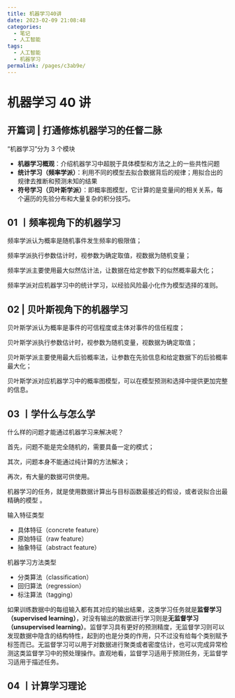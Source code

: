 ```yaml
---
title: 机器学习40讲
date: 2023-02-09 21:08:48
categories:
  - 笔记
  - 人工智能
tags:
  - 人工智能
  - 机器学习
permalink: /pages/c3ab9e/
---
```


# 机器学习 40 讲

## 开篇词 | 打通修炼机器学习的任督二脉

“机器学习”分为 3 个模块

- **机器学习概观**：介绍机器学习中超脱于具体模型和方法之上的一些共性问题
- **统计学习（频率学派）**：利用不同的模型去拟合数据背后的规律；用拟合出的规律去推断和预测未知的结果
- **符号学习（贝叶斯学派）**：即概率图模型，它计算的是变量间的相关关系，每个遍历的先验分布和大量复杂的积分技巧。

## 01 丨频率视角下的机器学习

频率学派认为概率是随机事件发生频率的极限值；

频率学派执行参数估计时，视参数为确定取值，视数据为随机变量；

频率学派主要使用最大似然估计法，让数据在给定参数下的似然概率最大化；

频率学派对应机器学习中的统计学习，以经验风险最小化作为模型选择的准则。

## 02 | 贝叶斯视角下的机器学习

贝叶斯学派认为概率是事件的可信程度或主体对事件的信任程度；

贝叶斯学派执行参数估计时，视参数为随机变量，视数据为确定取值；

贝叶斯学派主要使用最大后验概率法，让参数在先验信息和给定数据下的后验概率最大化；

贝叶斯学派对应机器学习中的概率图模型，可以在模型预测和选择中提供更加完整的信息。

## 03 丨学什么与怎么学

什么样的问题才能通过机器学习来解决呢？

首先，问题不能是完全随机的，需要具备一定的模式；

其次，问题本身不能通过纯计算的方法解决；

再次，有大量的数据可供使用。

机器学习的任务，就是使用数据计算出与目标函数最接近的假设，或者说拟合出最精确的模型 。

输入特征类型

- 具体特征（concrete feature）
- 原始特征（raw feature）
- 抽象特征（abstract feature）

机器学习方法类型

- 分类算法（classification）
- 回归算法（regression）
- 标注算法（tagging）

如果训练数据中的每组输入都有其对应的输出结果，这类学习任务就是**监督学习（supervised learning）**，对没有输出的数据进行学习则是**无监督学习（unsupervised learning）**。监督学习具有更好的预测精度，无监督学习则可以发现数据中隐含的结构特性，起到的也是分类的作用，只不过没有给每个类别赋予标签而已。无监督学习可以用于对数据进行聚类或者密度估计，也可以完成异常检测这类监督学习中的预处理操作。直观地看，监督学习适用于预测任务，无监督学习适用于描述任务。

## 04 丨计算学习理论